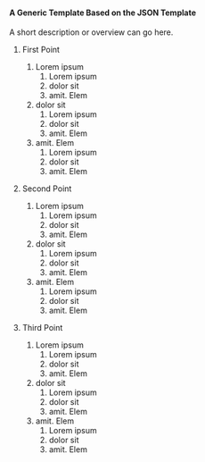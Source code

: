 

#### A Generic Template Based on the JSON Template

A short description or overview can go here.

1. First Point
    1. Lorem ipsum
        1. Lorem ipsum
        2. dolor sit
        3. amit. Elem
    2. dolor sit
        1. Lorem ipsum
        2. dolor sit
        3. amit. Elem
    3. amit. Elem
        1. Lorem ipsum
        2. dolor sit
        3. amit. Elem

1. Second Point
    1. Lorem ipsum
        1. Lorem ipsum
        2. dolor sit
        3. amit. Elem
    2. dolor sit
        1. Lorem ipsum
        2. dolor sit
        3. amit. Elem
    3. amit. Elem
        1. Lorem ipsum
        2. dolor sit
        3. amit. Elem

1. Third Point
    1. Lorem ipsum
        1. Lorem ipsum
        2. dolor sit
        3. amit. Elem
    2. dolor sit
        1. Lorem ipsum
        2. dolor sit
        3. amit. Elem
    3. amit. Elem
        1. Lorem ipsum
        2. dolor sit
        3. amit. Elem

